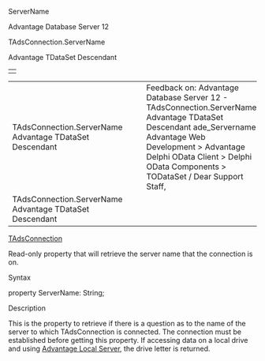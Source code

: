 ServerName




Advantage Database Server 12  

TAdsConnection.ServerName

Advantage TDataSet Descendant

|  |
| --- |
|  |

|  |  |  |  |  |
| --- | --- | --- | --- | --- |
| TAdsConnection.ServerName  Advantage TDataSet Descendant |  |  | Feedback on: Advantage Database Server 12 - TAdsConnection.ServerName Advantage TDataSet Descendant ade\_Servername Advantage Web Development > Advantage Delphi OData Client > Delphi OData Components > TODataSet / Dear Support Staff, |  |
| TAdsConnection.ServerName  Advantage TDataSet Descendant |  |  |  |  |

[TAdsConnection](ade_tadsconnection_7.htm)

Read-only property that will retrieve the server name that the connection is on.

Syntax

property ServerName: String;

Description

This is the property to retrieve if there is a question as to the name of the server to which TAdsConnection is connected. The connection must be established before getting this property. If accessing data on a local drive and using [Advantage Local Server](master_advantage_local_server.htm), the drive letter is returned.